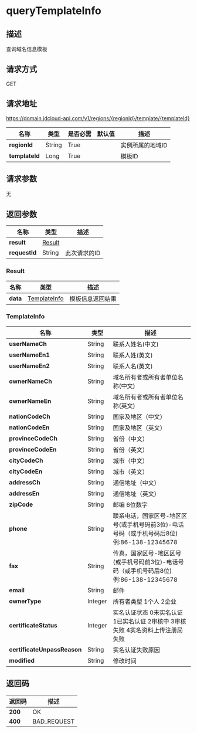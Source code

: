 # queryTemplateInfo


## 描述
查询域名信息模板

## 请求方式
GET

## 请求地址
https://domain.jdcloud-api.com/v1/regions/{regionId}/template/{templateId}

|名称|类型|是否必需|默认值|描述|
|---|---|---|---|---|
|**regionId**|String|True| |实例所属的地域ID|
|**templateId**|Long|True| |模板ID|

## 请求参数
无


## 返回参数
|名称|类型|描述|
|---|---|---|
|**result**|[Result](#result)| |
|**requestId**|String|此次请求的ID|

### <div id="Result">Result</div>
|名称|类型|描述|
|---|---|---|
|**data**|[TemplateInfo](#templateinfo)|模板信息返回结果|
### <div id="TemplateInfo">TemplateInfo</div>
|名称|类型|描述|
|---|---|---|
|**userNameCh**|String|联系人姓名(中文)|
|**userNameEn1**|String|联系人姓(英文)|
|**userNameEn2**|String|联系人名(英文)|
|**ownerNameCh**|String|域名所有者或所有者单位名称(中文)|
|**ownerNameEn**|String|域名所有者或所有者单位名称(英文)|
|**nationCodeCh**|String|国家及地区（中文）|
|**nationCodeEn**|String|国家及地区（英文）|
|**provinceCodeCh**|String|省份（中文）|
|**provinceCodeEn**|String|省份（英文）|
|**cityCodeCh**|String|城市（中文）|
|**cityCodeEn**|String|城市（英文）|
|**addressCh**|String|通信地址（中文）|
|**addressEn**|String|通信地址（英文）|
|**zipCode**|String|邮编 6位数字|
|**phone**|String|联系电话，国家区号-地区区号(或手机号码前3位)-电话号码（或手机号码后8位) 例:86-138-12345678|
|**fax**|String|传真，国家区号-地区区号(或手机号码前3位)-电话号码（或手机号码后8位) 例:86-138-12345678|
|**email**|String|邮件|
|**ownerType**|Integer|所有者类型  1个人 2企业|
|**certificateStatus**|Integer|实名认证状态 0未实名认证 1已实名认证 2审核中 3审核失败 4实名资料上传注册局失败|
|**certificateUnpassReason**|String|实名认证失败原因|
|**modified**|String|修改时间|

## 返回码
|返回码|描述|
|---|---|
|**200**|OK|
|**400**|BAD_REQUEST|
